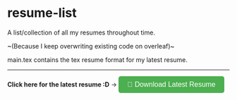 # resume-list

A list/collection of all my resumes throughout time.

~(Because I keep overwriting existing code on overleaf)~

main.tex contains the tex resume format for my latest resume.

---

**Click here for the latest resume :D** → <a href="https://github.com/slashexx/resumeArchive/raw/main/Dhruv_s_resume___25_05_23.pdf" download><button type="button" style="background-color: #4CAF50; color: white; padding: 10px 20px; border: none; border-radius: 5px; cursor: pointer; font-size: 16px;">📄 Download Latest Resume</button></a>
